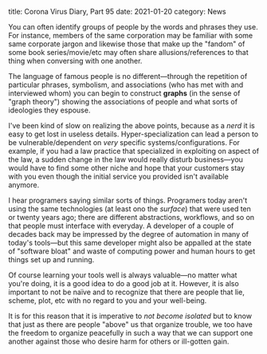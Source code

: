 title: Corona Virus Diary, Part 95
date: 2021-01-20
category: News

You can often identify groups of people by the words and phrases they
use. For instance, members of the same corporation may be familiar
with some same corporate jargon and likewise those that make up the
"fandom" of some book series/movie/etc may often share
allusions/references to that thing when conversing with one another.

The language of famous people is no different&mdash;through the
repetition of particular phrases, symbolism, and associations (who has
met with and interviewed whom) you can begin to construct **graphs**
(in the sense of "graph theory") showing the associations of people
and what sorts of ideologies they espouse.

I've been kind of slow on realizing the above points, because as a
*nerd* it is easy to get lost in useless details. Hyper-specialization
can lead a person to be vulnerable/dependent on *very* specific
systems/configurations. For example, if you had a law practice that
specialized in exploiting on aspect of the law, a sudden change in the
law would really disturb business&mdash;you would have to find some
other niche and hope that your customers stay with you even though the
initial service you provided isn't available anymore.

I hear programers saying similar sorts of things. Programers today
aren't using the same technologies (at least ono the *surface*) that
were used ten or twenty years ago; there are different abstractions,
workflows, and so on that people must interface with everyday. A
developer of a couple of decades back may be impressed by the degree
of automation in many of today's tools&mdash;but this same developer
might also be appalled at the state of "software bloat" and waste of
computing power and human hours to get things set up and running.

Of course learning your tools well is always valuable&mdash;no matter
what you're doing, it is a good idea to do a good job at it. However,
it is also important to not be naïve and to recognize that there are
people that lie, scheme, plot, etc with no regard to you and your
well-being.

It is for this reason that it is imperative to *not become isolated*
but to know that just as there are people "above" us that organize
trouble, we too have the freedom to organize peacefully in such a way
that we can support one another against those who desire harm for
others or ill-gotten gain.

